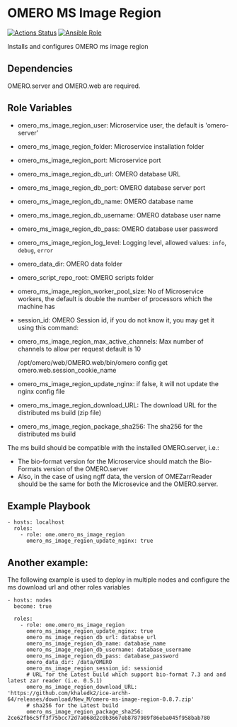 OMERO MS Image Region
=====================

[![Actions Status](https://github.com/ome/ansible-role-omero-server/workflows/Molecule/badge.svg)](https://github.com/ome/ansible-role-omero-server/actions)
[![Ansible Role](https://img.shields.io/badge/ansible--galaxy-omero_ms_image_region-blue.svg)](https://galaxy.ansible.com/ui/standalone/roles/ome/omero_server/)

Installs and configures OMERO ms image region

Dependencies
------------

OMERO.server and OMERO.web are required.


Role Variables
--------------

- omero_ms_image_region_user: Microservice user, the default is 'omero-server'
- omero_ms_image_region_folder: Microservice installation folder
- omero_ms_image_region_port: Microservice port 
- omero_ms_image_region_db_url: OMERO database URL
- omero_ms_image_region_db_port:  OMERO database server port
- omero_ms_image_region_db_name: OMERO database name
- omero_ms_image_region_db_username: OMERO database user name
- omero_ms_image_region_db_pass: OMERO database user password
- omero_ms_image_region_log_level: Logging level, allowed values: ``info``, ``debug``,  ``error``
- omero_data_dir: OMERO data folder
- omero_script_repo_root: OMERO scripts folder
- omero_ms_image_region_worker_pool_size: No of Microservice workers, the default is double the number of processors which the machine has
- session_id: OMERO Session id, if you do not know it, you may get it using this command:
- omero_ms_image_region_max_active_channels: Max number of channels to allow per request default is 10

    /opt/omero/web/OMERO.web/bin/omero config get omero.web.session_cookie_name

- omero_ms_image_region_update_nginx: if false, it will not update the nginx config file

- omero_ms_image_region_download_URL: The download URL for the distributed ms build (zip file)
- omero_ms_image_region_package_sha256: The sha256 for the distributed ms build

The ms build should be compatible with the installed OMERO.server, i.e.:
- The bio-format version for the Microservice should match the Bio-Formats version of the OMERO.server
- Also, in the case of using ngff data, the version of OMEZarrReader should be the same for both the Microsevice and the OMERO.server.

Example Playbook
----------------

    - hosts: localhost
      roles:
        - role: ome.omero_ms_image_region
          omero_ms_image_region_update_nginx: true

Another example:
----------------
The following example is used to deploy in multiple nodes and configure the ms download url and other roles variables 

    - hosts: nodes
      become: true
    
      roles:
        - role: ome.omero_ms_image_region
          omero_ms_image_region_update_nginx: true
          omero_ms_image_region_db_url: databse_url
          omero_ms_image_region_db_name: database_name
          omero_ms_image_region_db_username: database_username
          omero_ms_image_region_db_pass: database_password
          omero_data_dir: /data/OMERO
          omero_ms_image_region_session_id: sessionid
          # URL for the Latest build which support bio-format 7.3 and and latest zar reader (i.e. 0.5.1)  
          omero_ms_image_region_download_URL: 'https://github.com/khaledk2/ice-archh-64/releases/download/New_M/omero-ms-image-region-0.8.7.zip' 
          # sha256 for the Latest build
          omero_ms_image_region_package_sha256: 2ce62fb6c5ff3f75bcc72d7a068d2c0b3667eb8787989f86eba045f958bab780
